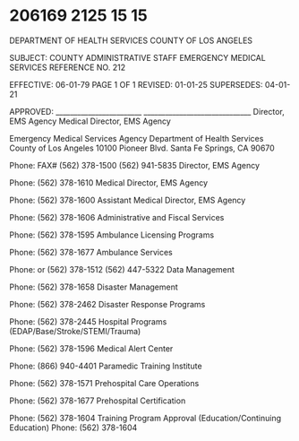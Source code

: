 # 206169 2125 15 15

DEPARTMENT OF HEALTH SERVICES 
COUNTY OF LOS ANGELES 
 
SUBJECT: COUNTY ADMINISTRATIVE STAFF 
EMERGENCY MEDICAL SERVICES REFERENCE NO. 212 
 
 
 
 
EFFECTIVE: 06-01-79 PAGE 1 OF 1 
REVISED: 01-01-25 
SUPERSEDES: 04-01-21 
 
 
APPROVED: ________________________ ______________________________ 
Director, EMS Agency  Medical Director, EMS Agency 
 
Emergency Medical Services Agency 
Department of Health Services 
County of Los Angeles 
10100 Pioneer Blvd. 
Santa Fe Springs, CA 90670 
 
Phone: 
FAX# 
(562) 378-1500 
(562) 941-5835 
Director, EMS Agency 
 
Phone: (562) 378-1610 
Medical Director, EMS Agency 
 
Phone: (562) 378-1600 
Assistant Medical Director, EMS Agency 
 
Phone: (562) 378-1606 
Administrative and Fiscal Services 
 
Phone: 
(562) 378-1595 
Ambulance Licensing Programs 
 
Phone: 
(562) 378-1677 
Ambulance Services 
 
 
Phone: 
or 
(562) 378-1512 
(562) 447-5322 
Data Management 
 
Phone: 
(562) 378-1658 
Disaster Management 
 
Phone: 
(562) 378-2462 
Disaster Response Programs 
 
Phone: 
(562) 378-2445 
Hospital Programs (EDAP/Base/Stroke/STEMI/Trauma) 
 
Phone: 
(562) 378-1596 
Medical Alert Center 
 
Phone: 
(866) 940-4401 
Paramedic Training Institute 
 
Phone: 
(562) 378-1571 
Prehospital Care Operations 
 
Phone: 
(562) 378-1677 
Prehospital Certification 
 
Phone: 
(562) 378-1604 
Training Program Approval (Education/Continuing Education) 
Phone: 
(562) 378-1604

